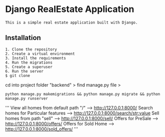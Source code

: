 Django RealEstate Application 
==============================
    This is a simple real estate application built with Django.


Installation
------------
    1. Clone the repository
    2. Create a virtual environment
    3. Install the requirements
    4. Run the migrations
    5. Create a superuser
    6. Run the server
    $ git clone
 
 cd into project folder "backend"  > find manage.py file >  

```
python manage.py makemigrations && python manage.py migrate && python manage.py runserver
```
'''
  View all homes from default path "/" -->  http://127.0.0.1:8000/
  Search homes for Particular features -->  http://127.0.0.1:8000/search/<str:value>
  Sell homes from  path  "sell"  	   -->  http://127.0.0.1:8000/sell/
  Offers for PreSale		  	   -->  http://127.0.0.1:8000/offers/
  Offers for Sold Home		  	   -->  http://127.0.0.1:8000/sold_offers/
'''